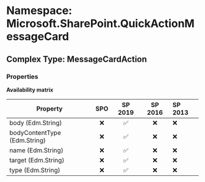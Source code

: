 # Namespace: Microsoft.SharePoint.QuickActionMessageCard

## Complex Type: MessageCardAction

### Properties

**Availability matrix**

Property | SPO | SP 2019 | SP 2016 | SP 2013
----------|:---:|:-------:|:-------:|:-------
body (Edm.String) | ❌ | ✅ | ❌ | ❌
bodyContentType (Edm.String) | ❌ | ✅ | ❌ | ❌
name (Edm.String) | ❌ | ✅ | ❌ | ❌
target (Edm.String) | ❌ | ✅ | ❌ | ❌
type (Edm.String) | ❌ | ✅ | ❌ | ❌